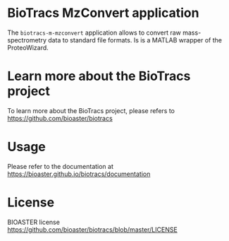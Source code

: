 # BioTracs MzConvert application

The `biotracs-m-mzconvert` application allows to convert raw mass-spectrometry data to standard file formats. Is is a MATLAB wrapper of the ProteoWizard.

# Learn more about the BioTracs project

To learn more about the BioTracs project, please refers to https://github.com/bioaster/biotracs

# Usage

Please refer to the documentation at https://bioaster.github.io/biotracs/documentation

# License

BIOASTER license https://github.com/bioaster/biotracs/blob/master/LICENSE